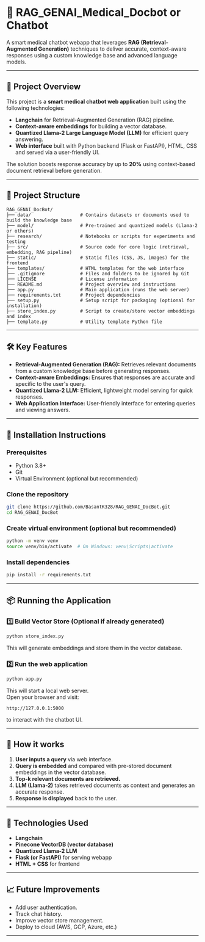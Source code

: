 # 🧠 RAG_GENAI_Medical_Docbot or Chatbot

A smart medical chatbot webapp that leverages **RAG (Retrieval-Augmented Generation)** techniques to deliver accurate, context-aware responses using a custom knowledge base and advanced language models.

---

## 🚀 Project Overview

This project is a **smart medical chatbot web application** built using the following technologies:

- **Langchain** for Retrieval-Augmented Generation (RAG) pipeline.
- **Context-aware embeddings** for building a vector database.
- **Quantized Llama-2 Large Language Model (LLM)** for efficient query answering.
- **Web interface** built with Python backend (Flask or FastAPI), HTML, CSS and served via a user-friendly UI.

The solution boosts response accuracy by up to **20%** using context-based document retrieval before generation.

---

## 📂 Project Structure

```
RAG_GENAI_DocBot/
├── data/                  # Contains datasets or documents used to build the knowledge base
├── model/                 # Pre-trained and quantized models (Llama-2 or others)
├── research/              # Notebooks or scripts for experiments and testing
├── src/                   # Source code for core logic (retrieval, embedding, RAG pipeline)
├── static/                # Static files (CSS, JS, images) for the frontend
├── templates/             # HTML templates for the web interface
├── .gitignore             # Files and folders to be ignored by Git
├── LICENSE                # License information
├── README.md              # Project overview and instructions
├── app.py                 # Main application (runs the web server)
├── requirements.txt       # Project dependencies
├── setup.py               # Setup script for packaging (optional for installation)
├── store_index.py         # Script to create/store vector embeddings and index
├── template.py            # Utility template Python file
```

---

## 🛠️ Key Features

- **Retrieval-Augmented Generation (RAG):** Retrieves relevant documents from a custom knowledge base before generating responses.
- **Context-aware Embeddings:** Ensures that responses are accurate and specific to the user's query.
- **Quantized Llama-2 LLM:** Efficient, lightweight model serving for quick responses.
- **Web Application Interface:** User-friendly interface for entering queries and viewing answers.

---

## 📌 Installation Instructions

### Prerequisites

- Python 3.8+
- Git
- Virtual Environment (optional but recommended)

### Clone the repository

```bash
git clone https://github.com/BasantK328/RAG_GENAI_DocBot.git
cd RAG_GENAI_DocBot
```

### Create virtual environment (optional but recommended)

```bash
python -m venv venv
source venv/bin/activate  # On Windows: venv\Scripts\activate
```

### Install dependencies

```bash
pip install -r requirements.txt
```

---

## 📦 Running the Application

### 1️⃣ Build Vector Store (Optional if already generated)

```bash
python store_index.py
```

This will generate embeddings and store them in the vector database.

### 2️⃣ Run the web application

```bash
python app.py
```

This will start a local web server.  
Open your browser and visit:

```
http://127.0.0.1:5000
```

to interact with the chatbot UI.

---

## 🧠 How it works

1. **User inputs a query** via web interface.
2. **Query is embedded** and compared with pre-stored document embeddings in the vector database.
3. **Top-k relevant documents are retrieved.**
4. **LLM (Llama-2)** takes retrieved documents as context and generates an accurate response.
5. **Response is displayed** back to the user.

---

## 📌 Technologies Used

- **Langchain**
- **Pinecone VectorDB (vector database)**
- **Quantized Llama-2 LLM**
- **Flask (or FastAPI)** for serving webapp
- **HTML + CSS** for frontend

---

## 📈 Future Improvements

- Add user authentication.
- Track chat history.
- Improve vector store management.
- Deploy to cloud (AWS, GCP, Azure, etc.)

---

